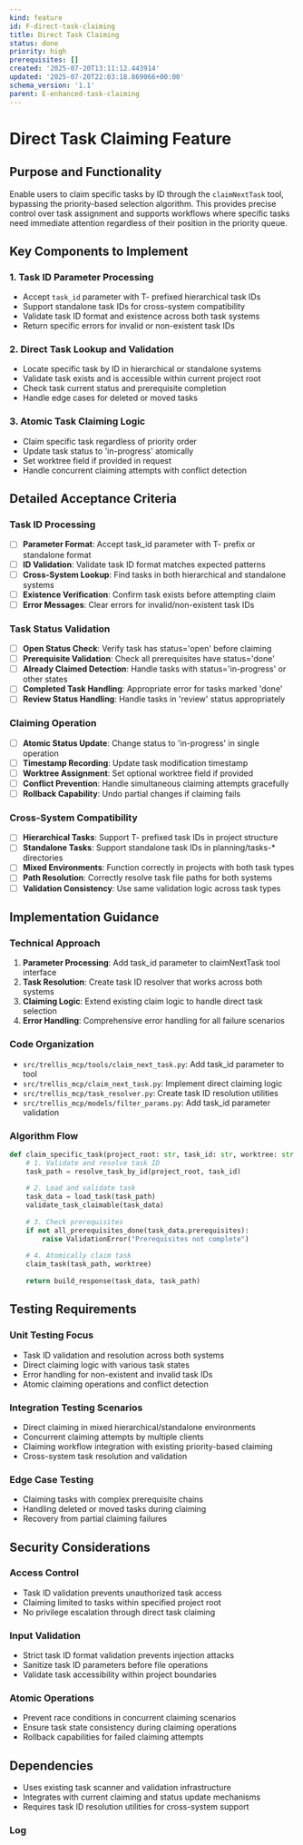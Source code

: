 ```yaml
---
kind: feature
id: F-direct-task-claiming
title: Direct Task Claiming
status: done
priority: high
prerequisites: []
created: '2025-07-20T13:11:12.443914'
updated: '2025-07-20T22:03:18.869066+00:00'
schema_version: '1.1'
parent: E-enhanced-task-claiming
---
```

# Direct Task Claiming Feature

## Purpose and Functionality

Enable users to claim specific tasks by ID through the `claimNextTask` tool, bypassing the priority-based selection algorithm. This provides precise control over task assignment and supports workflows where specific tasks need immediate attention regardless of their position in the priority queue.

## Key Components to Implement

### 1. Task ID Parameter Processing
- Accept `task_id` parameter with T- prefixed hierarchical task IDs
- Support standalone task IDs for cross-system compatibility
- Validate task ID format and existence across both task systems
- Return specific errors for invalid or non-existent task IDs

### 2. Direct Task Lookup and Validation
- Locate specific task by ID in hierarchical or standalone systems
- Validate task exists and is accessible within current project root
- Check task current status and prerequisite completion
- Handle edge cases for deleted or moved tasks

### 3. Atomic Task Claiming Logic
- Claim specific task regardless of priority order
- Update task status to 'in-progress' atomically
- Set worktree field if provided in request
- Handle concurrent claiming attempts with conflict detection

## Detailed Acceptance Criteria

### Task ID Processing
- [ ] **Parameter Format**: Accept task_id parameter with T- prefix or standalone format
- [ ] **ID Validation**: Validate task ID format matches expected patterns
- [ ] **Cross-System Lookup**: Find tasks in both hierarchical and standalone systems
- [ ] **Existence Verification**: Confirm task exists before attempting claim
- [ ] **Error Messages**: Clear errors for invalid/non-existent task IDs

### Task Status Validation
- [ ] **Open Status Check**: Verify task has status='open' before claiming
- [ ] **Prerequisite Validation**: Check all prerequisites have status='done'
- [ ] **Already Claimed Detection**: Handle tasks with status='in-progress' or other states
- [ ] **Completed Task Handling**: Appropriate error for tasks marked 'done'
- [ ] **Review Status Handling**: Handle tasks in 'review' status appropriately

### Claiming Operation
- [ ] **Atomic Status Update**: Change status to 'in-progress' in single operation
- [ ] **Timestamp Recording**: Update task modification timestamp
- [ ] **Worktree Assignment**: Set optional worktree field if provided
- [ ] **Conflict Prevention**: Handle simultaneous claiming attempts gracefully
- [ ] **Rollback Capability**: Undo partial changes if claiming fails

### Cross-System Compatibility
- [ ] **Hierarchical Tasks**: Support T- prefixed task IDs in project structure
- [ ] **Standalone Tasks**: Support standalone task IDs in planning/tasks-* directories
- [ ] **Mixed Environments**: Function correctly in projects with both task types
- [ ] **Path Resolution**: Correctly resolve task file paths for both systems
- [ ] **Validation Consistency**: Use same validation logic across task types

## Implementation Guidance

### Technical Approach
1. **Parameter Processing**: Add task_id parameter to claimNextTask tool interface
2. **Task Resolution**: Create task ID resolver that works across both systems
3. **Claiming Logic**: Extend existing claim logic to handle direct task selection
4. **Error Handling**: Comprehensive error handling for all failure scenarios

### Code Organization
- `src/trellis_mcp/tools/claim_next_task.py`: Add task_id parameter to tool
- `src/trellis_mcp/claim_next_task.py`: Implement direct claiming logic
- `src/trellis_mcp/task_resolver.py`: Create task ID resolution utilities
- `src/trellis_mcp/models/filter_params.py`: Add task_id parameter validation

### Algorithm Flow
```python
def claim_specific_task(project_root: str, task_id: str, worktree: str = ""):
    # 1. Validate and resolve task ID
    task_path = resolve_task_by_id(project_root, task_id)
    
    # 2. Load and validate task
    task_data = load_task(task_path)
    validate_task_claimable(task_data)
    
    # 3. Check prerequisites
    if not all_prerequisites_done(task_data.prerequisites):
        raise ValidationError("Prerequisites not complete")
    
    # 4. Atomically claim task
    claim_task(task_path, worktree)
    
    return build_response(task_data, task_path)
```

## Testing Requirements

### Unit Testing Focus
- Task ID validation and resolution across both systems
- Direct claiming logic with various task states
- Error handling for non-existent and invalid task IDs
- Atomic claiming operations and conflict detection

### Integration Testing Scenarios
- Direct claiming in mixed hierarchical/standalone environments
- Concurrent claiming attempts by multiple clients
- Claiming workflow integration with existing priority-based claiming
- Cross-system task resolution and validation

### Edge Case Testing
- Claiming tasks with complex prerequisite chains
- Handling deleted or moved tasks during claiming
- Recovery from partial claiming failures

## Security Considerations

### Access Control
- Task ID validation prevents unauthorized task access
- Claiming limited to tasks within specified project root
- No privilege escalation through direct task claiming

### Input Validation
- Strict task ID format validation prevents injection attacks
- Sanitize task ID parameters before file operations
- Validate task accessibility within project boundaries

### Atomic Operations
- Prevent race conditions in concurrent claiming scenarios
- Ensure task state consistency during claiming operations
- Rollback capabilities for failed claiming attempts

## Dependencies
- Uses existing task scanner and validation infrastructure
- Integrates with current claiming and status update mechanisms
- Requires task ID resolution utilities for cross-system support

### Log

